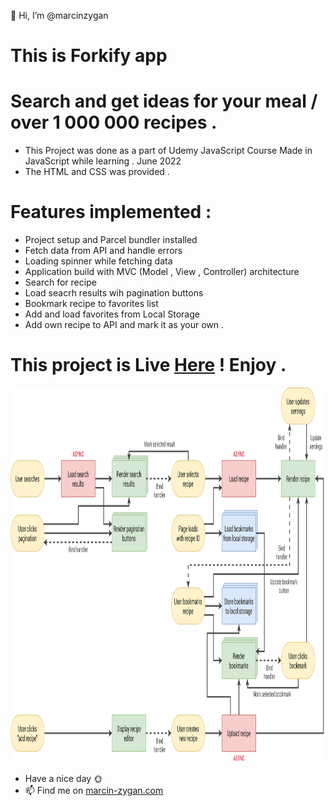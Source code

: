 👋 Hi, I’m @marcinzygan

# This is Forkify app

# Search and get ideas for your meal / over 1 000 000 recipes .

- This Project was done as a part of Udemy JavaScript Course Made in JavaScript while learning . June 2022
- The HTML and CSS was provided .

# Features implemented :

- Project setup and Parcel bundler installed
- Fetch data from API and handle errors
- Loading spinner while fetching data
- Application build with MVC (Model , View , Controller) architecture
- Search for recipe
- Load seacrh results wih pagination buttons
- Bookmark recipe to favorites list
- Add and load favorites from Local Storage
- Add own recipe to API and mark it as your own .

# This project is Live <a href="https://marcin-forkify.netlify.app">Here</a> ! Enjoy .

<p align = "center">
  <img src= "https://github.com/marcinzygan/Forkify.v2/blob/master/forkify-flowchart-part-3.png" width="700" height="600">
</p>

- Have a nice day 🌞
- 📫 Find me on <a href="https://marcin-zygan.com">marcin-zygan.com</a>
